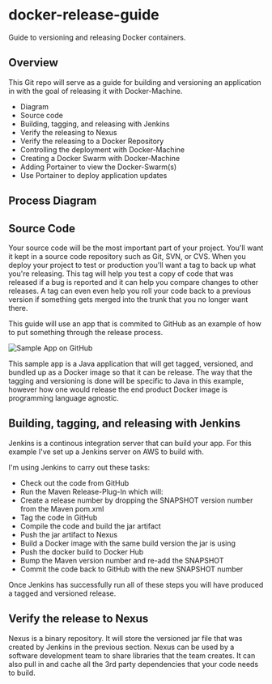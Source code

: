 # docker-release-guide
Guide to versioning and releasing Docker containers.

## Overview
This Git repo will serve as a guide for building and versioning an application in
with the goal of releasing it with Docker-Machine.

+ Diagram
+ Source code
+ Building, tagging, and releasing with Jenkins
+ Verify the releasing to Nexus
+ Verify the releasing to a Docker Repository
+ Controlling the deployment with Docker-Machine
+ Creating a Docker Swarm with Docker-Machine
+ Adding Portainer to view the Docker-Swarm(s)
+ Use Portainer to deploy application updates

## Process Diagram

## Source Code

Your source code will be the most important part of your project.  You'll want it kept in a source
code repository such as Git, SVN, or CVS.  When you deploy your project to test or production you'll 
want a tag to back up what you're releasing.  This tag will help you test a copy of code that was 
released if a bug is reported and it can help you compare changes to other releases.  A tag can even 
even help you roll your code back to a previous version if something gets merged into the trunk that 
you no longer want there.

This guide will use an app that is commited to GitHub as an example of how to put something through 
the release process.

![Sample App on GitHub](https://github.com/polinchw/monitorserver)

This sample app is a Java application that will get tagged, versioned, and bundled up as a Docker image
so that it can be release.  The way that the tagging and versioning is done will be specific to Java 
in this example, however how one would release the end product Docker image is programming language 
agnostic.

## Building, tagging, and releasing with Jenkins

Jenkins is a continous integration server that can build your app.  For this example I've set up
a Jenkins server on AWS to build with.

I'm using Jenkins to carry out these tasks:

+ Check out the code from GitHub
+ Run the Maven Release-Plug-In which will:
+ Create a release number by dropping the SNAPSHOT version number from the Maven pom.xml
+ Tag the code in GitHub
+ Compile the code and build the jar artifact
+ Push the jar artifact to Nexus
+ Build a Docker image with the same build version the jar is using
+ Push the docker build to Docker Hub
+ Bump the Maven version number and re-add the SNAPSHOT
+ Commit the code back to GitHub with the new SNAPSHOT number

Once Jenkins has successfully run all of these steps you will have produced a tagged and versioned release.

 ## Verify the release to Nexus
 
 Nexus is a binary repository.  It will store the versioned jar file that was created by Jenkins in
 the previous section. Nexus can be used by a software development team to share libraries that the
 team creates.  It can also pull in and cache all the 3rd party dependencies that your code needs to build. 